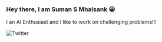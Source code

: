 ### Hey there, I am Suman S Mhalsank 😀

I an AI Enthusiast and I like to work on challenging problems!!!

![Twitter](https://img.shields.io/twitter/url?url=https%3A%2F%2Fgithub.com%2FSumanmhalsank02%2FSumanmhalsank02)
